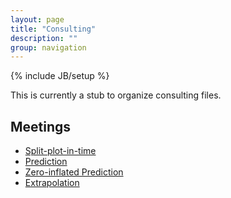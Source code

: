 ```yaml
---
layout: page
title: "Consulting"
description: ""
group: navigation
---
```

{% include JB/setup %}

This is currently a stub to organize consulting files. 

## Meetings

- [Split-plot-in-time](meetings/20160607.html)
- [Prediction](meetings/20160621.html)
- [Zero-inflated Prediction](meetings/20160712a.html)
- [Extrapolation](meetings/20160712b.html)